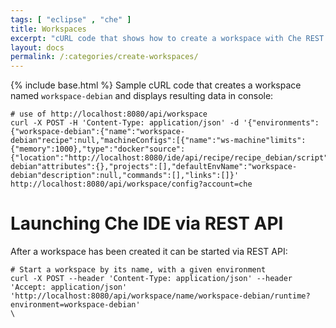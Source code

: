```yaml
---
tags: [ "eclipse" , "che" ]
title: Workspaces
excerpt: "cURL code that shows how to create a workspace with Che REST API"
layout: docs
permalink: /:categories/create-workspaces/
---
```

{% include base.html %}
Sample cURL code that creates a workspace named `workspace-debian` and displays resulting data in console:
```curl  
# use of http://localhost:8080/api/workspace
curl -X POST -H 'Content-Type: application/json' -d '{"environments":{"workspace-debian":{"name":"workspace-debian"recipe":null,"machineConfigs":[{"name":"ws-machine"limits":{"memory":1000},"type":"docker"source":{"location":"http://localhost:8080/ide/api/recipe/recipe_debian/script"type":"recipe"},"dev":true}]}},"name":"workspace-debian"attributes":{},"projects":[],"defaultEnvName":"workspace-debian"description":null,"commands":[],"links":[]}' http://localhost:8080/api/workspace/config?account=che
```

# Launching Che IDE via REST API  
After a workspace has been created it can be started via REST API:
```curl  
# Start a workspace by its name, with a given environment
curl -X POST --header 'Content-Type: application/json' --header 'Accept: application/json' 'http://localhost:8080/api/workspace/name/workspace-debian/runtime?environment=workspace-debian'
\
```
